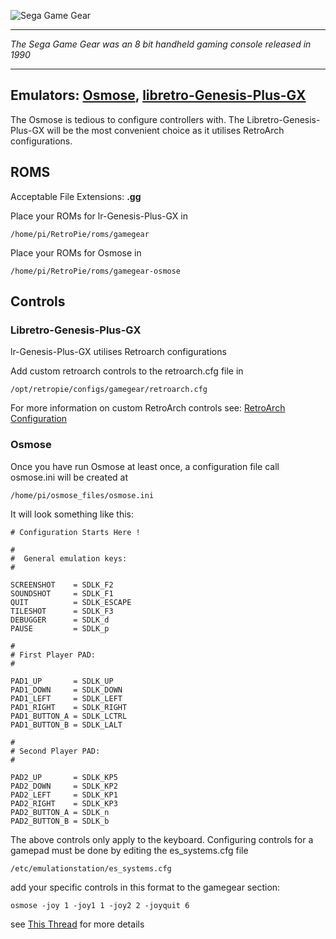 ![Sega Game Gear](http://upload.wikimedia.org/wikipedia/commons/b/b8/Game_Gear_logo_Sega.png)
***
_The Sega Game Gear was an 8 bit handheld gaming console released in 1990_

***
## Emulators: [Osmose](http://www.lgdb.org/emulator/osmose), [libretro-Genesis-Plus-GX](https://github.com/libretro/Genesis-Plus-GX)
The Osmose is tedious to configure controllers with. The Libretro-Genesis-Plus-GX will be the most convenient choice as it utilises RetroArch configurations.
## ROMS
Acceptable File Extensions: **.gg**

Place your ROMs for lr-Genesis-Plus-GX in
```
/home/pi/RetroPie/roms/gamegear
```
Place your ROMs for Osmose in
```
/home/pi/RetroPie/roms/gamegear-osmose
```
## Controls

### Libretro-Genesis-Plus-GX

lr-Genesis-Plus-GX utilises Retroarch configurations

Add custom retroarch controls to the retroarch.cfg file in
```shell
/opt/retropie/configs/gamegear/retroarch.cfg
```
For more information on custom RetroArch controls see: [RetroArch Configuration](https://github.com/petrockblog/RetroPie-Setup/wiki/RetroArch-Configuration)

### Osmose
Once you have run Osmose at least once, a configuration file call osmose.ini will be created at
```
/home/pi/osmose_files/osmose.ini
```
It will look something like this:
```shell
# Configuration Starts Here !

#
#  General emulation keys:
#

SCREENSHOT    = SDLK_F2
SOUNDSHOT     = SDLK_F1
QUIT          = SDLK_ESCAPE
TILESHOT      = SDLK_F3
DEBUGGER      = SDLK_d
PAUSE         = SDLK_p

#
# First Player PAD:
#

PAD1_UP       = SDLK_UP
PAD1_DOWN     = SDLK_DOWN
PAD1_LEFT     = SDLK_LEFT
PAD1_RIGHT    = SDLK_RIGHT
PAD1_BUTTON_A = SDLK_LCTRL
PAD1_BUTTON_B = SDLK_LALT

#
# Second Player PAD:
#

PAD2_UP       = SDLK_KP5
PAD2_DOWN     = SDLK_KP2
PAD2_LEFT     = SDLK_KP1
PAD2_RIGHT    = SDLK_KP3
PAD2_BUTTON_A = SDLK_n
PAD2_BUTTON_B = SDLK_b
```

The above controls only apply to the keyboard. Configuring controls for a gamepad must be done by editing the es_systems.cfg file
```
/etc/emulationstation/es_systems.cfg
```
add your specific controls in this format to the gamegear section:
```
osmose -joy 1 -joy1 1 -joy2 2 -joyquit 6
```
see [This Thread](http://www.raspberrypi.org/forums/viewtopic.php?f=78&t=23550) for more details
